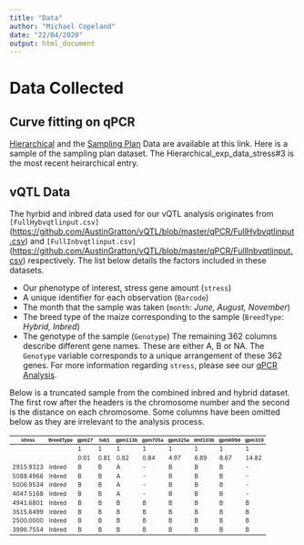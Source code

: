 ```yaml
---
title: "Data"
author: "Michael Copeland"
date: "22/04/2020"
output: html_document
---
```

<style>
th {
  font-size: 8px
}
td{
  font-size: 10px
}
</style>

# Data Collected

## Curve fitting on qPCR
[Hierarchical](https://osf.io/wqrsd/) and the [Sampling Plan](https://osf.io/mu5qs/) Data are available at this link. Here is a sample of the sampling plan dataset. The Hierarchical_exp_data_stress#3 is the most recent heirarchical entry.

## vQTL Data
The hyrbid and inbred data used for our vQTL analysis originates from `[FullHybvqtlinput.csv]`(https://github.com/AustinGratton/vQTL/blob/master/qPCR/FullHybvqtlinput.csv) and `[FullInbvqtlinput.csv]`(https://github.com/AustinGratton/vQTL/blob/master/qPCR/FullInbvqtlinput.csv) respectively. The list below details the factors included in these datasets.
 * Our phenotype of interest, stress gene amount (`stress`)
 * A unique identifier for each observation (`Barcode`)
 * The month that the sample was taken (`month`: *June, August, November*)
 * The breed type of the maize corresponding to the sample (`BreedType`: *Hybrid, Inbred*)
 * The genotype of the sample (`Genotype`)
The remaining 362 columns describe different gene names. These are either A, B or NA. The `Genotype` variable corresponds to a unique arrangement of these 362 genes.
For more information regarding `stress`, please see our [qPCR Analysis](https://stapleton-lab.readthedocs.io/en/latest/qPCR%20Analysis/).


Below is a truncated sample from the combined inbred and hybrid dataset. The first row after the headers is the chromosome number and the second is the distance on each chromosome. Some columns have been omitted below as they are irrelevant to the analysis process.

| stress    | BreedType | gpm27 | tub1 | gpm113b | gpm705a | gpm325a | dmt103b | gpm699d | gpm319 |
|-----------|-----------|-------|------|---------|---------|---------|---------|---------|--------|
|           |           | 1     | 1    | 1       | 1       | 1       | 1       | 1       | 1      |
|           |           | 0.01  | 0.81 | 0.82    | 0.84    | 4.97    | 6.89    | 8.67    | 14.82  |
| 2915.9323 | Inbred    | B     | B    | A       | -       | B       | B       | B       | -      |
| 5088.4966 | Inbred    | B     | B    | A       | -       | B       | B       | B       | -      |
| 5006.9534 | Inbred    | B     | B    | A       | -       | B       | B       | B       | -      |
| 4047.5168 | Inbred    | B     | B    | A       | -       | B       | B       | B       | -      |
| 4941.6801 | Inbred    | B     | B    | B       | B       | B       | B       | B       | B      |
| 3515.6499 | Inbred    | B     | B    | B       | B       | B       | B       | B       | B      |
| 2500.0000 | Inbred    | B     | B    | B       | B       | B       | B       | B       | B      |
| 3996.7554 | Inbred    | B     | B    | B       | B       | B       | B       | B       | B      |
